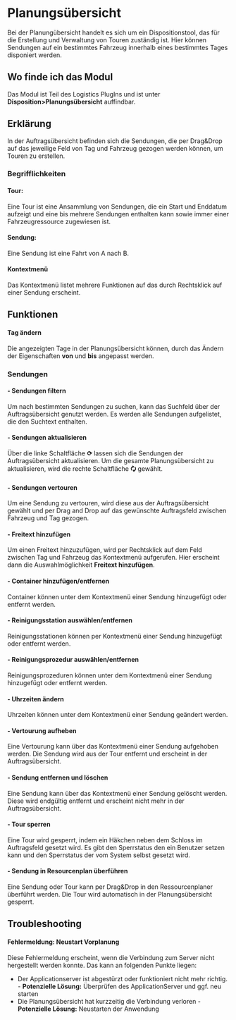 # Planungsübersicht
Bei der Planungübersicht handelt es sich um ein Dispositionstool, das für die Erstellung und Verwaltung von Touren zuständig ist. Hier können Sendungen auf ein bestimmtes Fahrzeug innerhalb eines bestimmtes Tages disponiert werden.  
## Wo finde ich das Modul
Das Modul ist Teil des Logistics PlugIns und ist unter **Disposition>Planungsübersicht** auffindbar. 

## Erklärung
In der Auftragsübersicht befinden sich die Sendungen, die per Drag&Drop auf das jeweilige Feld von Tag und Fahrzeug gezogen werden können, um Touren zu erstellen. 
### Begrifflichkeiten 
#### Tour:
Eine Tour ist eine Ansammlung von Sendungen, die ein Start und Enddatum aufzeigt und eine bis mehrere Sendungen enthalten kann sowie immer einer Fahrzeugressource zugewiesen ist.
#### Sendung:
Eine Sendung ist eine Fahrt von A nach B.
#### Kontextmenü
Das Kontextmenü listet mehrere Funktionen auf das durch Rechtsklick auf einer Sendung erscheint. 

## Funktionen
#### Tag ändern
Die angezeigten Tage in der Planungsübersicht können, durch das Ändern der Eigenschaften **von** und **bis** angepasst werden.

### Sendungen
#### - Sendungen filtern
Um nach bestimmten Sendungen zu suchen, kann das Suchfeld über der Auftragsübersicht genutzt werden. Es werden alle Sendungen aufgelistet, die den Suchtext enthalten.
#### - Sendungen aktualisieren

Über die linke Schaltfläche **⟳** lassen sich die Sendungen der Auftragsübersicht aktualisieren. Um die gesamte Planungsübersicht zu aktualisieren, wird die rechte Schaltfläche **🗘** gewählt. 

#### - Sendungen vertouren
Um eine Sendung zu vertouren, wird diese aus der Auftragsübersicht gewählt und per Drag and Drop auf das gewünschte Auftragsfeld zwischen Fahrzeug und Tag gezogen. 
#### - Freitext hinzufügen
Um einen Freitext hinzuzufügen, wird per Rechtsklick auf dem Feld zwischen Tag und Fahrzeug das Kontextmenü aufgerufen. Hier erscheint dann die Auswahlmöglichkeit **Freitext hinzufügen**.
#### - Container hinzufügen/entfernen
Container können unter dem Kontextmenü einer Sendung hinzugefügt oder entfernt werden.
#### - Reinigungsstation auswählen/entfernen
Reinigungsstationen können per Kontextmenü einer Sendung hinzugefügt oder entfernt werden.
#### - Reinigungsprozedur auswählen/entfernen
Reinigungsprozeduren können unter dem Kontextmenü einer Sendung hinzugefügt oder entfernt werden.
#### - Uhrzeiten ändern
Uhrzeiten können unter dem Kontextmenü einer Sendung geändert werden.
#### - Vertourung aufheben
Eine Vertourung kann über das Kontextmenü einer Sendung aufgehoben werden. Die Sendung wird aus der Tour entfernt und erscheint in der Auftragsübersicht.
#### - Sendung entfernen und löschen
Eine Sendung kann über das Kontextmenü einer Sendung gelöscht werden. Diese wird endgültig entfernt und erscheint nicht mehr in der Auftragsübersicht.
#### - Tour sperren
Eine Tour wird gesperrt, indem ein Häkchen neben dem Schloss im Auftragsfeld gesetzt wird. Es gibt den Sperrstatus den ein Benutzer setzen kann und den Sperrstatus der vom System selbst gesetzt wird. 
#### - Sendung in Resourcenplan überführen
Eine Sendung oder Tour kann per Drag&Drop in den Ressourcenplaner überführt werden. Die Tour wird automatisch in der Planungsübersicht gesperrt.

## Troubleshooting

#### Fehlermeldung: Neustart Vorplanung
Diese Fehlermeldung erscheint, wenn die Verbindung zum Server nicht hergestellt werden konnte. Das kann an folgenden Punkte liegen:

 - Der Applicationserver ist abgestürzt oder funktioniert nicht mehr richtig. 
		- **Potenzielle Lösung:**  Überprüfen des ApplicationServer und ggf. neu starten
- Die Planungsübersicht hat kurzzeitig die Verbindung verloren 
		- **Potenzielle Lösung:** Neustarten der Anwendung 
